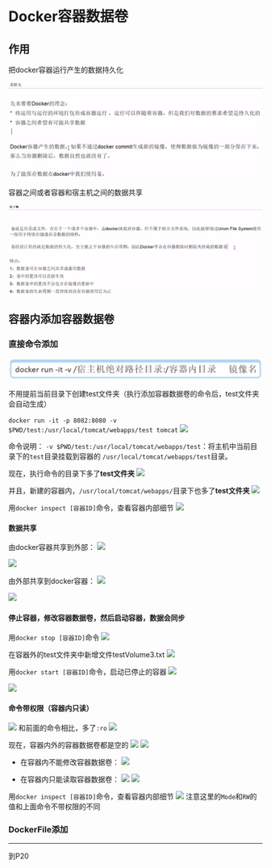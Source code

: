 # Docker容器数据卷

## 作用

把docker容器运行产生的数据持久化

![](resources/2022-12-18-23-16-13.png)

容器之间或者容器和宿主机之间的数据共享

![](resources/2022-12-18-23-17-11.png)

## 容器内添加容器数据卷

### 直接命令添加

![](resources/2023-01-05-22-15-01.png)

不用提前当前目录下创建test文件夹（执行添加容器数据卷的命令后，test文件夹会自动生成）

```docker run -it -p 8082:8080 -v $PWD/test:/usr/local/tomcat/webapps/test tomcat```
![](resources/2023-01-05-22-37-34.png)

命令说明：
```-v $PWD/test:/usr/local/tomcat/webapps/test```：将主机中当前目录下的```test```目录挂载到容器的 ```/usr/local/tomcat/webapps/test```目录。

现在，执行命令的目录下多了**test文件夹**
![](resources/2023-01-05-22-42-16.png)

并且，新建的容器内，```/usr/local/tomcat/webapps/```目录下也多了**test文件夹**
![](resources/2023-01-05-22-44-33.png)

用```docker inspect [容器ID]```命令，查看容器内部细节
![](resources/2023-01-05-22-52-52.png)

#### 数据共享

由docker容器共享到外部：
![](resources/2023-01-05-22-57-04.png)

![](resources/2023-01-05-22-57-50.png)

由外部共享到docker容器：
![](resources/2023-01-05-23-00-54.png)

![](resources/2023-01-05-23-01-48.png)

#### 停止容器，修改容器数据卷，然后启动容器，数据会同步

用```docker stop [容器ID]```命令
![](resources/2023-01-05-23-06-19.png)

在容器外的test文件夹中新增文件testVolume3.txt
![](resources/2023-01-05-23-15-03.png)

用```docker start [容器ID]```命令，启动已停止的容器
![](resources/2023-01-05-23-18-15.png)

![](resources/2023-01-05-23-22-52.png)

#### 命令带权限（容器内只读）

![](resources/2023-01-05-23-25-49.png)
和前面的命令相比，多了```:ro```
![](resources/2023-01-05-23-29-06.png)

现在，容器内外的容器数据卷都是空的
![](resources/2023-01-05-23-31-05.png)
![](resources/2023-01-05-23-31-17.png)

- 在容器内不能修改容器数据卷：
![](resources/2023-01-05-23-34-55.png)

- 在容器内只能读取容器数据卷：
![](resources/2023-01-05-23-36-43.png)
![](resources/2023-01-05-23-36-59.png)

用```docker inspect [容器ID]```命令，查看容器内部细节
![](resources/2023-01-05-23-38-38.png)
注意这里的```Mode```和```RW```的值和上面命令不带权限的不同

### DockerFile添加







---

到P20

